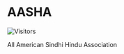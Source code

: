 # AASHA

![Visitors](https://plausible.io/api/v1/stats/aggregate?site_id=yourdomain.com&period=total&metrics=visitors&format=svg&v=1)

All American Sindhi Hindu Association

